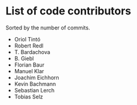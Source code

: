 # List of code contributors

Sorted by the number of commits.

- Oriol Tintó
- Robert Redl
- T. Bardachova
- B. Giebl
- Florian Baur
- Manuel Klar
- Joachim Eichhorn
- Kevin Bachmann
- Sebastian Lerch
- Tobias Selz